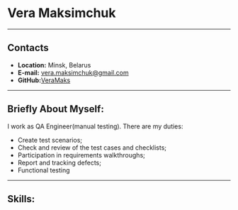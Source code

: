 # Vera Maksimchuk
---
## Contacts
* **Location:** Minsk, Belarus
* **E-mail:** vera.maksimchuk@gmail.com
* **GitHub:**[VeraMaks](https://github.com/VeraMaks/rsschool-cv/)
---
## Briefly About Myself:
I work as QA Engineer(manual testing). 
There are my duties:
- Create test scenarios;
- Check and review of the test cases and checklists;
- Participation in requirements walkthroughs;
- Report and tracking defects;
- Functional testing
---
## Skills:

